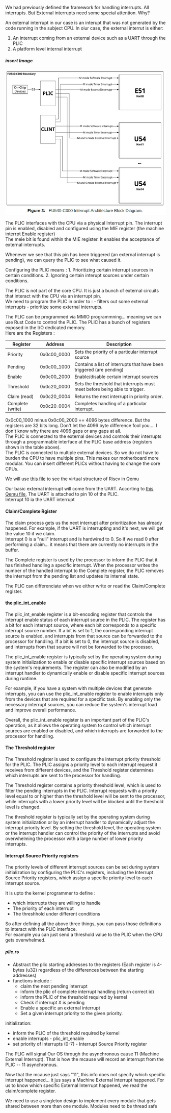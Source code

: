 We had previously defined the framework for handling interrupts. All interrupts. But External interrupts need some special attention.  Why?

An external interrupt in our case is an interupt that was not generated by the code running in the subject CPU. In oiur case, the external interrut is either:
1. An interrupt coming from an external device such as a UART through the PLIC
2. A platform level internal interrupt

##### insert Image
![(PLIC and CLINT)interraction with CPU](./images/plic_cpu_structure.png)

The PLIC interfaces with the CPU via a physical Interrupt pin. The interrupt pin is enabled, disabled and configured using the MIE register (the machine interrpt Enable register)  
The meie bit is found within the MIE register. It enables the acceptance of external interrupts.  

Whenever we see that this pin has been triggered (an external interrupt is pending), we can query the PLIC to see what caused it.

Configuring the PLIC means :
    1. Prioritizing certain interrupt sources in certain conditions.
    2. Ignoring certain interupt sources under certain conditions.

The PLIC is not part of the core CPU. It is just a bunch of external circuits that interact with the CPU via an interrupt pin.  
We need to program the PLIC in order to  :
    - filters out some external interrupts
    - prioritize some external interrupts.


The PLIC can be programmed via MMIO programmning... meaning we can use Rust Code to control the PLIC.  The PLIC has a bunch of registers exposed in the I/O dedicated memory.  
Here are the Registers :

| Register         | Address     | Description                                                                |
|------------------|-------------|----------------------------------------------------------------------------|
| Priority         | 0x0c00_0000 | Sets the priority of a particular interrupt source                         |
| Pending          | 0x0c00_1000 | Contains a list of interrupts that have been triggered (are pending)       |
| Enable           | 0x0c00_2000 | Enable/disable certain interrupt sources                                   |
| Threshold        | 0x0c20_0000 | Sets the threshold that interrupts must meet before being able to trigger. |
| Claim (read)     | 0x0c20_0004 | Returns the next interrupt in priority order.                              |
| Complete (write) | 0x0c20_0004 | Completes handling of a particular interrupt.                              |


0x0c00_1000 minus 0x0c00_2000  == 4096 bytes difference. But the registers are 32 bits long. Don't let the 4096 byte difference fool you.... I don't know why there are 4096 gaps or any gaps at all.  
The PLIC is connected to the external devices and controls their interrupts through a programmable interface at the PLIC base address (registers shown in the table above).  
The PLIC is connected to multiple external devices. So we do not have to burden the CPU to have multiple pins. This makes our motherboard more modular. You can insert different PLICs without having to change the core CPUs.  

We will use [this file](https://github.com/qemu/qemu/blob/master/include/hw/riscv/virt.h) to see the virtual structure of Riscv in Qemu

Our basic external interrupt will come from the UART. Accorting to [this Qemu file](https://github.com/qemu/qemu/blob/master/include/hw/riscv/virt.h), The UART is attached to pin 10 of the PLIC.  
Interrupt 10 ia the UART interrupt

#### Claim/Complete Rgister

The claim process gets us the next interrupt after prioritization has already happened. For example, if the UART is interrupting
and it's next, we will get the value 10 if we claim.  
Interrupt 0 is a "null" interrupt and is hardwired to 0. So if we read 0 after performing a claim... it means that there are currently no interrupts in the buffer.

The Complete register is used by the processor to inform the PLIC that it has finished handling a specific interrupt. When the processor writes the number of the handled interrupt to the Complete register, the PLIC removes the interrupt from the pending list and updates its internal state.

The PLIC can differenciate when we either write or read the Claim/Complete register. 

#### the plic_int_enable
The plic_int_enable register is a bit-encoding register that controls the interrupt enable status of each interrupt source in the PLIC. The register has a bit for each interrupt source, where each bit corresponds to a specific interrupt source number. If a bit is set to 1, the corresponding interrupt source is enabled, and interrupts from that source can be forwarded to the processor for handling. If a bit is set to 0, the interrupt source is disabled, and interrupts from that source will not be forwarded to the processor.

The plic_int_enable register is typically set by the operating system during system initialization to enable or disable specific interrupt sources based on the system's requirements. The register can also be modified by an interrupt handler to dynamically enable or disable specific interrupt sources during runtime.

For example, if you have a system with multiple devices that generate interrupts, you can use the plic_int_enable register to enable interrupts only from the devices that are required for a specific task. By enabling only the necessary interrupt sources, you can reduce the system's interrupt load and improve overall performance.

Overall, the plic_int_enable register is an important part of the PLIC's operation, as it allows the operating system to control which interrupt sources are enabled or disabled, and which interrupts are forwarded to the processor for handling.

#### The Threshold register
The Threshold register is used to configure the interrupt priority threshold for the PLIC. The PLIC assigns a priority level to each interrupt request it receives from different devices, and the Threshold register determines which interrupts are sent to the processor for handling.

The Threshold register contains a priority threshold level, which is used to filter the pending interrupts in the PLIC. Interrupt requests with a priority level equal to or higher than the threshold level will be sent to the processor, while interrupts with a lower priority level will be blocked until the threshold level is changed.

The threshold register is typically set by the operating system during system initialization or by an interrupt handler to dynamically adjust the interrupt priority level. By setting the threshold level, the operating system or the interrupt handler can control the priority of the interrupts and avoid overwhelming the processor with a large number of lower priority interrupts.

#### Interrupt Source Priority registers
The priority levels of different interrupt sources can be set during system initialization by configuring the PLIC's registers, including the Interrupt Source Priority registers, which assign a specific priority level to each interrupt source.



It is upto the kernel programmer to define :
- which interrupts they are willing to handle
- The priority of each interrupt
- The threshhold under different conditions

So after defining all the above three things, you can pass those definitions to interact with the PLIC interface.  
For example you can just send a threshold value to the PLIC when the CPU gets overwhelmed.  



##### plic.rs
- Abstract the plic starting addresses to the registers (Each register is 4-bytes (u32) regardless of the differences between the starting addresses)
- functions include :
  - claim the next pending interrupt
  - inform the plic of complete interrupt handling (return correct id) 
  - inform the PLIC of the threshold required by kernel
  - Check if interrupt X is pending
  - Enable a specific an external interrupt
  - Set a given interrupt priority to the given priority.

initialization:
- inform the PLIC of the threshold required by kernel
- enable interrupts - plic_int_enable
- set priority of interrupts (0-7) - Interrupt Source Priority register



The PLIC will signal Our OS through the asynchronous cause 11 (Machine External Interrupt). That is how the mcause will record an interrupt from the PLIC -- 11 asynchronous.

Now that the mcause just says "11", this info does not specify which specific interrupt happened... it jus says a Machine External Interrupt happened. For us to know which specific External Interrupt happened, we read the claim/complete register.


We need to use a singleton design to implement every module that gets shared between more than one module. Modules need to be thread safe





